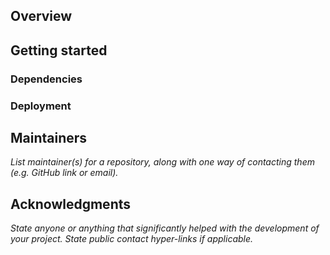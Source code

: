 <!--+ Warning: Content inside HTML comment blocks was generated by mdat and may be overwritten. +-->

<!-- title -->

<!-- badges -->

<!-- short-description -->

## Overview

## Getting started

### Dependencies

### Deployment

## Maintainers

_List maintainer(s) for a repository, along with one way of contacting them (e.g. GitHub link or email)._

## Acknowledgments

_State anyone or anything that significantly helped with the development of your project. State public contact hyper-links if applicable._

<!-- contributing -->

<!-- license -->
